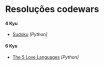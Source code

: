 # Resoluções codewars 
#### 4 Kyu
- [Sudoku](https://github.com/BistonN/codewars-solutions/tree/main/4%20kyu/sudoku) *[Python]*
#### 6 Kyu
- [The 5 Love Languages](https://github.com/BistonN/codewars-solutions/tree/main/6%20kyu/The%205%20Love%20Languages)  *[Python]*